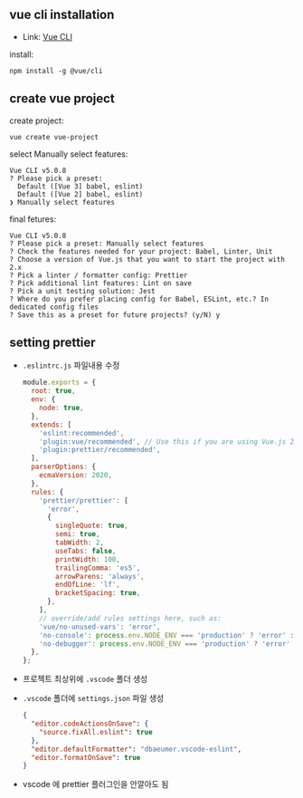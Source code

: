 ## vue cli installation

- Link: [Vue CLI](https://cli.vuejs.org/#getting-started)

install:

```
npm install -g @vue/cli
```

## create vue project

create project:

```
vue create vue-project
```

select Manually select features:

```
Vue CLI v5.0.8
? Please pick a preset:
  Default ([Vue 3] babel, eslint)
  Default ([Vue 2] babel, eslint)
❯ Manually select features
```

final fetures:

```
Vue CLI v5.0.8
? Please pick a preset: Manually select features
? Check the features needed for your project: Babel, Linter, Unit
? Choose a version of Vue.js that you want to start the project with 2.x
? Pick a linter / formatter config: Prettier
? Pick additional lint features: Lint on save
? Pick a unit testing solution: Jest
? Where do you prefer placing config for Babel, ESLint, etc.? In dedicated config files
? Save this as a preset for future projects? (y/N) y
```

## setting prettier

 - `.eslintrc.js` 파일내용 수정

    ```javascript
    module.exports = {
      root: true,
      env: {
        node: true,
      },
      extends: [
        'eslint:recommended',
        'plugin:vue/recommended', // Use this if you are using Vue.js 2.x.
        'plugin:prettier/recommended',
      ],
      parserOptions: {
        ecmaVersion: 2020,
      },
      rules: {
        'prettier/prettier': [
          'error',
          {
            singleQuote: true,
            semi: true,
            tabWidth: 2,
            useTabs: false,
            printWidth: 100,
            trailingComma: 'es5',
            arrowParens: 'always',
            endOfLine: 'lf',
            bracketSpacing: true,
          },
        ],
        // override/add rules settings here, such as:
        'vue/no-unused-vars': 'error',
        'no-console': process.env.NODE_ENV === 'production' ? 'error' : 'off',
        'no-debugger': process.env.NODE_ENV === 'production' ? 'error' : 'off',
      },
    };
    ```

 - 프로젝트 최상위에 `.vscode` 폴더 생성

 - `.vscode` 폴더에 `settings.json` 파일 생성

    ```json
    {
      "editor.codeActionsOnSave": {
        "source.fixAll.eslint": true
      },
      "editor.defaultFormatter": "dbaeumer.vscode-eslint",
      "editor.formatOnSave": true
    }
    ```

 - vscode 에 prettier 플러그인을 안깔아도 됨
